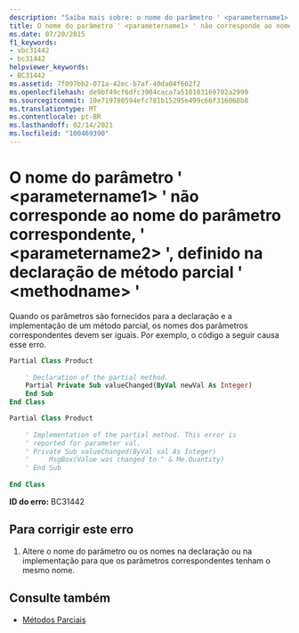 ```yaml
---
description: "Saiba mais sobre: o nome do parâmetro ' <parametername1> ' não corresponde ao nome do parâmetro correspondente, ' <parametername2> ', definido na declaração de método parcial ' <methodname> '"
title: O nome do parâmetro ' <parametername1> ' não corresponde ao nome do parâmetro correspondente, ' <parametername2> ', definido na declaração de método parcial ' <methodname> '
ms.date: 07/20/2015
f1_keywords:
- vbc31442
- bc31442
helpviewer_keywords:
- BC31442
ms.assetid: 7f097bb2-071a-42ec-b7af-40da04f602f2
ms.openlocfilehash: de9bf49cf6dfc3904caca7a510103169702a2999
ms.sourcegitcommit: 10e719780594efc781b15295e499c66f316068b8
ms.translationtype: MT
ms.contentlocale: pt-BR
ms.lasthandoff: 02/14/2021
ms.locfileid: "100469390"
---
```

# <a name="parameter-name-parametername1-does-not-match-the-name-of-the-corresponding-parameter-parametername2-defined-on-the-partial-method-declaration-methodname"></a>O nome do parâmetro ' \<parametername1> ' não corresponde ao nome do parâmetro correspondente, ' \<parametername2> ', definido na declaração de método parcial ' \<methodname> '

Quando os parâmetros são fornecidos para a declaração e a implementação de um método parcial, os nomes dos parâmetros correspondentes devem ser iguais. Por exemplo, o código a seguir causa esse erro.  
  
```vb  
Partial Class Product  
  
    ' Declaration of the partial method.  
    Partial Private Sub valueChanged(ByVal newVal As Integer)  
    End Sub  
End Class  
```  
  
```vb  
Partial Class Product  
  
    ' Implementation of the partial method. This error is  
    ' reported for parameter val.  
    ' Private Sub valueChanged(ByVal val As Integer)  
    '     MsgBox(Value was changed to " & Me.Quantity)  
    ' End Sub  
  
End Class  
```  
  
 **ID do erro:** BC31442  
  
## <a name="to-correct-this-error"></a>Para corrigir este erro  
  
1. Altere o nome do parâmetro ou os nomes na declaração ou na implementação para que os parâmetros correspondentes tenham o mesmo nome.  
  
## <a name="see-also"></a>Consulte também

- [Métodos Parciais](../programming-guide/language-features/procedures/partial-methods.md)
